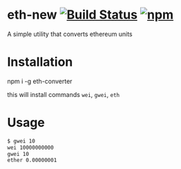 # eth-new [![Build Status](https://github.com/poma/eth-converter/workflows/build/badge.svg)](https://github.com/poma/eth-converter/actions) [![npm](https://img.shields.io/npm/v/eth-converter)](https://www.npmjs.com/package/eth-converter)

A simple utility that converts ethereum units

# Installation

npm i -g eth-converter

this will install commands `wei`, `gwei`, `eth`

# Usage

```bash
$ gwei 10
wei 10000000000
gwei 10
ether 0.00000001
```
